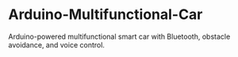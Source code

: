 # Arduino-Multifunctional-Car
Arduino-powered multifunctional smart car with Bluetooth, obstacle avoidance, and voice control.
